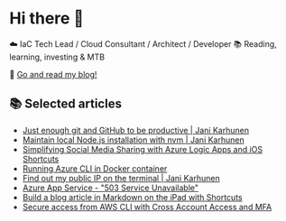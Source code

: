 
# Hi there 👋

☁️ IaC Tech Lead / Cloud Consultant / Architect / Developer 📚 Reading, learning, investing & MTB

📌  [Go and read my blog!](https://janik6n.net)

## 📚 Selected articles

- [Just enough git and GitHub to be productive | Jani Karhunen](https://janik6n.net/just-enough-git-and-github-to-be-productive)
- [Maintain local Node.js installation with nvm | Jani Karhunen](https://janik6n.net/maintain-local-nodejs-installation-with-nvm)
- [Simplifying Social Media Sharing with Azure Logic Apps and iOS Shortcuts](https://janik6n.net/simplifying-social-media-sharing-with-azure-logic-apps-and-ios-shortcuts)
- [Running Azure CLI in Docker container](https://janik6n.net/running-azure-cli-in-docker-container)
- [Find out my public IP on the terminal | Jani Karhunen](https://janik6n.net/find-out-my-public-ip-on-the-terminal)
- [Azure App Service - "503 Service Unavailable"](https://janik6n.net/azure-app-service-503-service-unavailable)
- [Build a blog article in Markdown on the iPad with Shortcuts](https://janik6n.net/build-a-blog-article-in-markdown-on-the-ipad-with-shortcuts)
- [Secure access from AWS CLI with Cross Account Access and MFA](https://janik6n.net/secure-access-from-aws-cli-with-cross-account-access-and-mfa)

<!--
**janik6n/janik6n** is a ✨ _special_ ✨ repository because its `README.md` (this file) appears on your GitHub profile.

This is updated at 2022-01-16 15:07:35.765400.
Hello.

Here are some ideas to get you started:

- 🔭 I’m currently working on ...
- 🌱 I’m currently learning ...
- 👯 I’m looking to collaborate on ...
- 🤔 I’m looking for help with ...
- 💬 Ask me about ...
- 📫 How to reach me: ...
- 😄 Pronouns: ...
- ⚡ Fun fact: ...
--> 
